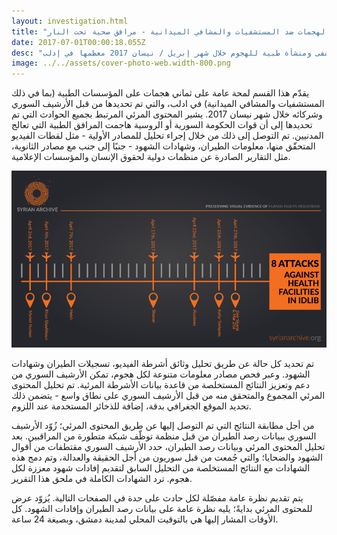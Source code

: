 ```yaml
---
layout: investigation.html
title: "حوادث مُحدّدة لهجمات ضد المستشفيات والمشافي الميدانية - مرافق صحية تحت النار"
date: 2017-07-01T00:00:18.055Z
desc: "تقرير مُفصّل عن استهداف 25 مستشفى ومنشأة طبية للهجوم خلال شهر إبريل / نيسان 2017 معظمها في إدلب"
image: ../../assets/cover-photo-web.width-800.png
---
```


يقدّم هذا القسم لمحة عامة على ثماني هجمات على المؤسسات الطبية (بما في ذلك المستشفيات والمشافي الميدانية) في ادلب، والتي تم تحديدها من قبل الأرشيف السوري وشركائه خلال شهر نيسان 2017\. يشير المحتوى المرئي المرتبط بجميع الحوادث التي تم تحديدها إلى أن قوات الحكومة السورية أو الروسية هاجمت المرافق الطبية التي تعالج المدنيين. تم التوصل إلى ذلك من خلال إجراء تحليل للمصادر الأولية - مثل لقطات الفيديو المتحقّق منها، معلومات الطيران، وشهادات الشهود - جنبًا إلى جنب مع مصادر الثانوية، مثل التقارير الصادرة عن منظمات دولية لحقوق الإنسان والمؤسسات الإعلامية.

![info-en](../../assets/info-en.width-800.png)

تم تحديد كل حالة عن طريق تحليل وثائق أشرطة الفيديو، تسجيلات الطيران وشهادات الشهود. وعبر فحص مصادر معلومات متنوعة لكل هجوم، تمكن الأرشيف السوري من دعم وتعزيز النتائج المستخلصة من قاعدة بيانات الأشرطة المرئية. تم تحليل المحتوى المرئي المجموع والمتحقق منه من قبل الأرشيف السوري على نطاق واسع - يتضمن ذلك تحديد الموقع الجغرافي بدقة،  إضافة للذخائر المستخدمة عند اللزوم.

من أجل مطابقة النتائج التي تم التوصل إليها عن طريق المحتوى المرئي؛ زُوّد الأرشيف السوري ببيانات رصد الطيران من قبل منظمة توظّف شبكة متطورة من المراقبين. بعد تحليل المحتوى المرئي وبيانات رصد الطيران، حدد الأرشيف السوري مقتطفات من أقوال الشهود والضحايا؛ والتي جُمعت من قبل سوريون من أجل الحقيقة والعدالة، وتم دمج هذه الشهادات مع النتائج المستخلصة من التحليل السابق لتقديم إفادات شهود معززة لكل هجوم. ترد الشهادات الكاملة في ملحق هذا التقرير.

يتم تقديم نظرة عامة مفصّلة لكل حادث على حدة في الصفحات التالية. يُزوّد عرض للمحتوى المرئي بدايةً؛ يليه نظرة عامة على بيانات رصد الطيران وإفادات الشهود. كل الأوقات المشار إليها هي بالتوقيت المحلي لمدينة دمشق، وبصيغة 24 ساعة.
        

